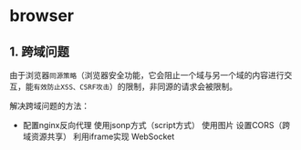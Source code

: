 # browser

## 1. 跨域问题

由于浏览器`同源策略`（浏览器安全功能，它会阻止一个域与另一个域的内容进行交互，能`有效防止XSS、CSRF攻击`）的限制，非同源的请求会被限制。

解决跨域问题的方法：
- 配置nginx反向代理
使用jsonp方式（script方式）
使用图片
设置CORS（跨域资源共享）
利用iframe实现
WebSocket